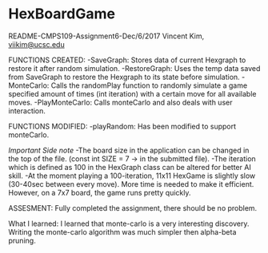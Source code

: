 # HexBoardGame
README-CMPS109-Assignment6-Dec/6/2017
Vincent Kim, viikim@ucsc.edu

FUNCTIONS CREATED:
-SaveGraph: Stores data of current Hexgraph to restore it after random simulation.
-RestoreGraph: Uses the temp data saved from SaveGraph to restore the Hexgraph to its state before simulation.
-MonteCarlo: Calls the randomPlay function to randomly simulate a game specified amount of times (int iteration) with a certain move for all available moves.
-PlayMonteCarlo: Calls monteCarlo and also deals with user interaction.

FUNCTIONS MODIFIED:
-playRandom: Has been modified to support monteCarlo.

*Important Side note*
-The board size in the application can be changed in the top of the file. (const int SIZE = 7 -> in the submitted file).
-The iteration which is defined as 100 in the HexGraph class can be altered for better AI skill.
-At the moment playing a 100-iteration, 11x11 HexGame is slightly slow (30-40sec between every move). More time is needed to make it efficient. However, on a 7x7 board, the game runs pretty quickly.


ASSESMENT:
Fully completed the assignment, there should be no problem.

What I learned:
I learned that monte-carlo is a very interesting discovery. Writing the monte-carlo algorithm was much simpler then alpha-beta pruning.
